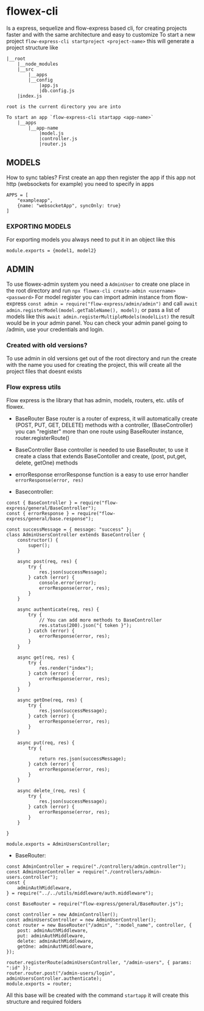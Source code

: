 # flowex-cli
Is a express, sequelize and flow-express based cli, for creating projects faster and with the same architecture and easy to customize
To start a new project `flow-express-cli startproject <project-name>` this will generate a project structure like

```
|__root
    |__node_modules
    |__src
        |__apps
        |__config
            |app.js
            |db.config.js
    |index.js

root is the current directory you are into

To start an app `flow-express-cli startapp <app-name>`
    |__apps
        |__app-name
            |model.js
            |controller.js
            |router.js
```

## MODELS
How to sync tables?
First create an app then register the app if this app not http (websockets for example) you need to specify in apps
```
APPS = [
    "exampleapp",
    {name: "websocketApp", syncOnly: true}
]
```

### EXPORTING MODELS
For exporting models you always need to put it in an object like this
```
module.exports = {model1, model2}
```

## ADMIN
To use flowex-admin system you need a `AdminUser` to create one place in the root directory and run 
`npx flowex-cli create-admin <username> <password>`
For model register you can import admin instance from flow-express
`const admin = require("flow-express/admin/admin")` and call 
`await admin.registerModel(model.getTableName(), model);`
or pass a list of models like this
`await admin.registerMultipleModels(modelList)`
the result would be in your admin panel.
You can check your admin panel going to /admin, use your credentials and login.

### Created with old versions?
To use admin in old versions get out of the root directory and run the create with the name you used for creating the project, this will create all the project files that doesnt exists


### Flow express utils
Flow express is the library that has admin, models, routers, etc. utils of flowex.

- BaseRouter
    Base router is a router of express, it will automatically create (POST, PUT, GET, DELETE) methods with a controller, (BaseController) you can "register" more than one route using BaseRouter instance, router.registerRoute()
- BaseController
    Base controller is needed to use BaseRouter, to use it create a class that extends BaseContoller and create, (post, put,get, delete, getOne) methods 
- errorResponse
    errorResponse function is a easy to use error handler `errorResponse(error, res)`

- Basecontroller:
```
const { BaseController } = require("flow-express/general/BaseController");
const { errorResponse } = require("flow-express/general/base.response");

const successMessage = { message: "success" };
class AdminUsersController extends BaseController {
	constructor() {
		super();
	}

	async post(req, res) {
		try {
			res.json(successMessage);
		} catch (error) {
			console.error(error);
			errorResponse(error, res);
		}
	}

	async authenticate(req, res) {
		try {
            // You can add more methods to BaseController
			res.status(200).json("{ token }");
		} catch (error) {
			errorResponse(error, res);
		}
	}

	async get(req, res) {
		try {
			res.render("index");
		} catch (error) {
			errorResponse(error, res);
		}
	}

	async getOne(req, res) {
		try {
			res.json(successMessage);
		} catch (error) {
			errorResponse(error, res);
		}
	}

	async put(req, res) {
		try {
			
			return res.json(successMessage);
		} catch (error) {
			errorResponse(error, res);
		}
	}

	async delete_(req, res) {
		try {
			res.json(successMessage);
		} catch (error) {
			errorResponse(error, res);
		}
	}

}

module.exports = AdminUsersController;

```

- BaseRouter:
```
const AdminController = require("./controllers/admin.controller");
const AdminUserController = require("./controllers/admin-users.controller");
const {
	adminAuthMiddleware,
} = require("../../utils/middleware/auth.middleware");

const BaseRouter = require("flow-express/general/BaseRouter.js");

const controller = new AdminController();
const adminUsersController = new AdminUserController();
const router = new BaseRouter("/admin", ":model_name", controller, {
	post: adminAuthMiddleware,
	put: adminAuthMiddleware,
	delete: adminAuthMiddleware,
	getOne: adminAuthMiddleware,
});

router.registerRoute(adminUsersController, "/admin-users", { params: ":id" });
router.router.post("/admin-users/login", adminUsersController.authenticate);
module.exports = router;

```
All this base will be created with the command `startapp` it will create this structure and required folders
